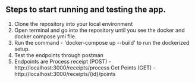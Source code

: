 ## Steps to start running and testing the app.

1)  Clone the repository into your local environment
2)  Open terminal and go into the repository until you see the docker and docker compose yml file.
3)  Run the command - 'docker-compose up --build' to run the dockerized setup.
4)  Test the endpoints through postman
5)  Endpoints are
      Process receipt (POST) - http://localhost:3000/receipts/process
      Get Points (GET) - http://localhost:3000/receipts/{id}/points

